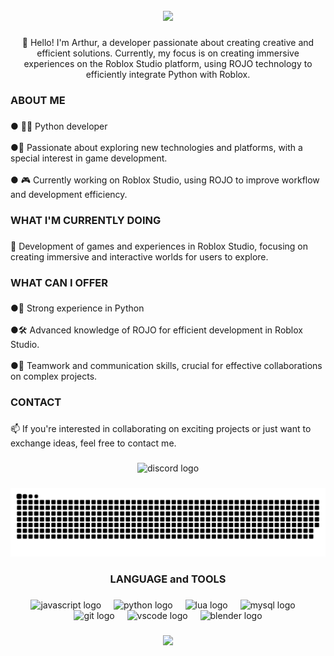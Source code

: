 <br clear="both">

<div align="center">
  <img height="200" src="https://www.icegif.com/wp-content/uploads/2022/06/icegif-564.gif"  />
</div>

###

<p align="center">👋 Hello! I'm Arthur, a developer passionate about creating creative and efficient solutions. Currently, my focus is on creating immersive experiences on the Roblox Studio platform, using ROJO technology to efficiently integrate Python with Roblox.</p>

###

<h3 align="left">ABOUT ME</h3>

###

<p align="left">● 👨‍💻 Python developer <br><br>●🚀 Passionate about exploring new technologies and platforms, with a special interest in game development.<br><br>● 🎮 Currently working on Roblox Studio, using ROJO to improve workflow and development efficiency.</p>

###

<h3 align="left">WHAT I'M CURRENTLY DOING</h3>

###

<p align="left">🔧 Development of games and experiences in Roblox Studio, focusing on creating immersive and interactive worlds for users to explore.</p>

###

<h3 align="left">WHAT CAN I OFFER</h3>

###

<p align="left">●🌟 Strong experience in Python<br><br>●🛠️ Advanced knowledge of ROJO for efficient development in Roblox Studio.<br><br>●🤝 Teamwork and communication skills, crucial for effective collaborations on complex projects.</p>

###

<h3 align="left">CONTACT</h3>

###

<p align="left">📫 If you're interested in collaborating on exciting projects or just want to exchange ideas, feel free to contact me.</p>

###

<div align="center">
  <img src="https://raw.githubusercontent.com/maurodesouza/profile-readme-generator/master/src/assets/icons/social/discord/default.svg" width="52" height="40" alt="discord logo"  />
</div>

###

<img src="https://raw.githubusercontent.com/arthurnazareth/arthurnazareth/output/snake.svg" alt="Snake animation" />

###

<h3 align="center">LANGUAGE and TOOLS</h3>

###

<div align="center">
  <img src="https://cdn.jsdelivr.net/gh/devicons/devicon/icons/javascript/javascript-original.svg" height="40" alt="javascript logo"  />
  <img width="12" />
  <img src="https://cdn.jsdelivr.net/gh/devicons/devicon/icons/python/python-original.svg" height="40" alt="python logo"  />
  <img width="12" />
  <img src="https://cdn.jsdelivr.net/gh/devicons/devicon/icons/lua/lua-original.svg" height="40" alt="lua logo"  />
  <img width="12" />
  <img src="https://cdn.jsdelivr.net/gh/devicons/devicon/icons/mysql/mysql-original-wordmark.svg" height="40" alt="mysql logo"  />
  <img width="12" />
  <img src="https://cdn.jsdelivr.net/gh/devicons/devicon/icons/git/git-plain-wordmark.svg" height="40" alt="git logo"  />
  <img width="12" />
  <img src="https://cdn.jsdelivr.net/gh/devicons/devicon/icons/vscode/vscode-original.svg" height="40" alt="vscode logo"  />
  <img width="12" />
  <img src="https://cdn.jsdelivr.net/gh/devicons/devicon/icons/blender/blender-original.svg" height="40" alt="blender logo"  />
</div>

###

<div align="center">
  <img height="200" src="https://www.icegif.com/wp-content/uploads/2022/06/icegif-563.gif"  />
</div>

###
